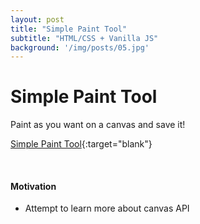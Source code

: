 ```yaml
---
layout: post
title: "Simple Paint Tool"
subtitle: "HTML/CSS + Vanilla JS"
background: '/img/posts/05.jpg'
---
```


# Simple Paint Tool
Paint as you want on a canvas and save it!

[Simple Paint Tool](https://haileykr.github.io/paintJS){:target="blank"}

<br>

#### Motivation
- Attempt to learn more about canvas API